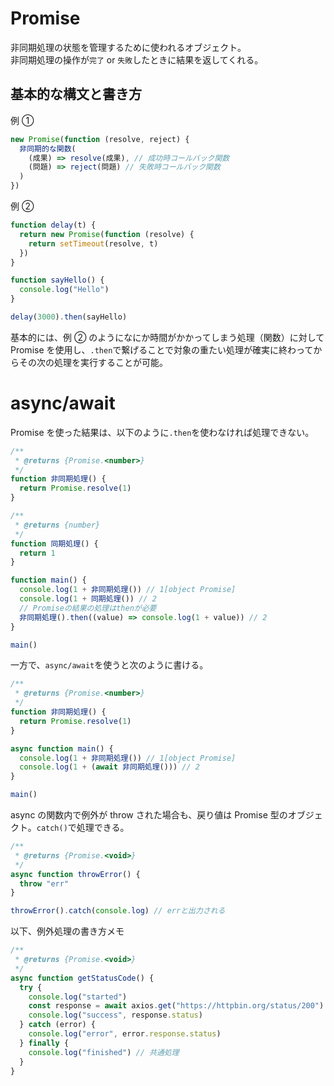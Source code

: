 # Promise

非同期処理の状態を管理するために使われるオブジェクト。  
非同期処理の操作が`完了` or `失敗`したときに結果を返してくれる。

## 基本的な構文と書き方

例 ①

```js
new Promise(function (resolve, reject) {
  非同期的な関数(
    (成果) => resolve(成果), // 成功時コールバック関数
    (問題) => reject(問題) // 失敗時コールバック関数
  )
})
```

例 ②

```js
function delay(t) {
  return new Promise(function (resolve) {
    return setTimeout(resolve, t)
  })
}

function sayHello() {
  console.log("Hello")
}

delay(3000).then(sayHello)
```

基本的には、例 ② のようになにか時間がかかってしまう処理（関数）に対して Promise を使用し、`.then`で繋げることで対象の重たい処理が確実に終わってからその次の処理を実行することが可能。

# async/await

Promise を使った結果は、以下のように`.then`を使わなければ処理できない。

```js
/**
 * @returns {Promise.<number>}
 */
function 非同期処理() {
  return Promise.resolve(1)
}

/**
 * @returns {number}
 */
function 同期処理() {
  return 1
}

function main() {
  console.log(1 + 非同期処理()) // 1[object Promise]
  console.log(1 + 同期処理()) // 2
  // Promiseの結果の処理はthenが必要
  非同期処理().then((value) => console.log(1 + value)) // 2
}

main()
```

一方で、`async/await`を使うと次のように書ける。

```js
/**
 * @returns {Promise.<number>}
 */
function 非同期処理() {
  return Promise.resolve(1)
}

async function main() {
  console.log(1 + 非同期処理()) // 1[object Promise]
  console.log(1 + (await 非同期処理())) // 2
}

main()
```

async の関数内で例外が throw された場合も、戻り値は Promise 型のオブジェクト。`catch()`で処理できる。

```js
/**
 * @returns {Promise.<void>}
 */
async function throwError() {
  throw "err"
}

throwError().catch(console.log) // errと出力される
```

以下、例外処理の書き方メモ

```js
/**
 * @returns {Promise.<void>}
 */
async function getStatusCode() {
  try {
    console.log("started")
    const response = await axios.get("https://httpbin.org/status/200")
    console.log("success", response.status)
  } catch (error) {
    console.log("error", error.response.status)
  } finally {
    console.log("finished") // 共通処理
  }
}
```
